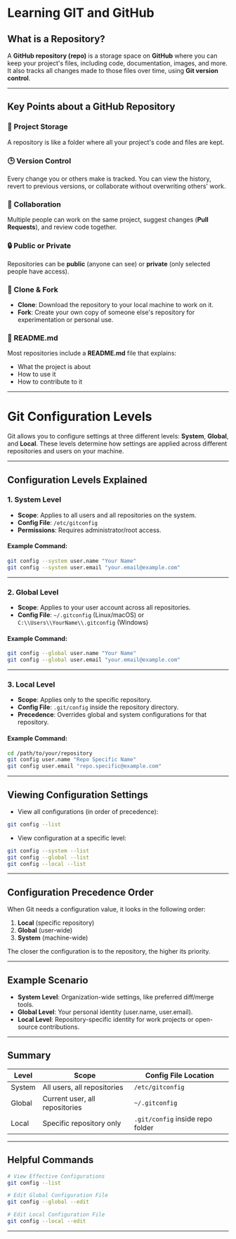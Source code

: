 # Learning GIT and GitHub

## What is a Repository?

A **GitHub repository (repo)** is a storage space on **GitHub** where you can keep your project's files, including code, documentation, images, and more. It also tracks all changes made to those files over time, using **Git version control**.

---

## Key Points about a GitHub Repository

### 📁 Project Storage
A repository is like a folder where all your project's code and files are kept.

### 🕒 Version Control
Every change you or others make is tracked. You can view the history, revert to previous versions, or collaborate without overwriting others' work.

### 🤝 Collaboration
Multiple people can work on the same project, suggest changes (**Pull Requests**), and review code together.

### 🔒 Public or Private
Repositories can be **public** (anyone can see) or **private** (only selected people have access).

### 🔄 Clone & Fork
- **Clone**: Download the repository to your local machine to work on it.
- **Fork**: Create your own copy of someone else's repository for experimentation or personal use.

### 📝 README.md
Most repositories include a **README.md** file that explains:
- What the project is about
- How to use it
- How to contribute to it

---

# Git Configuration Levels

Git allows you to configure settings at three different levels: **System**, **Global**, and **Local**. These levels determine how settings are applied across different repositories and users on your machine.

---

## Configuration Levels Explained

### 1. System Level
- **Scope**: Applies to all users and all repositories on the system.
- **Config File**: `/etc/gitconfig`
- **Permissions**: Requires administrator/root access.

#### Example Command:
```bash
git config --system user.name "Your Name"
git config --system user.email "your.email@example.com"
```

---

### 2. Global Level
- **Scope**: Applies to your user account across all repositories.
- **Config File**: `~/.gitconfig` (Linux/macOS) or `C:\\Users\\YourName\\.gitconfig` (Windows)

#### Example Command:
```bash
git config --global user.name "Your Name"
git config --global user.email "your.email@example.com"
```

---

### 3. Local Level
- **Scope**: Applies only to the specific repository.
- **Config File**: `.git/config` inside the repository directory.
- **Precedence**: Overrides global and system configurations for that repository.

#### Example Command:
```bash
cd /path/to/your/repository
git config user.name "Repo Specific Name"
git config user.email "repo.specific@example.com"
```

---

## Viewing Configuration Settings

- View all configurations (in order of precedence):
```bash
git config --list
```

- View configuration at a specific level:
```bash
git config --system --list
git config --global --list
git config --local --list
```

---

## Configuration Precedence Order
When Git needs a configuration value, it looks in the following order:
1. **Local** (specific repository)
2. **Global** (user-wide)
3. **System** (machine-wide)

The closer the configuration is to the repository, the higher its priority.

---

## Example Scenario
- **System Level**: Organization-wide settings, like preferred diff/merge tools.
- **Global Level**: Your personal identity (user.name, user.email).
- **Local Level**: Repository-specific identity for work projects or open-source contributions.

---

## Summary
| Level   | Scope                             | Config File Location              |
|---------|-----------------------------------|-----------------------------------|
| System  | All users, all repositories       | `/etc/gitconfig`                  |
| Global  | Current user, all repositories    | `~/.gitconfig`                    |
| Local   | Specific repository only          | `.git/config` inside repo folder  |

---

## Helpful Commands
```bash
# View Effective Configurations
git config --list

# Edit Global Configuration File
git config --global --edit

# Edit Local Configuration File
git config --local --edit
```

---




